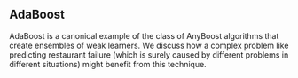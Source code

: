 ## AdaBoost

AdaBoost is a canonical example of the class of AnyBoost algorithms that create ensembles of weak learners.  We discuss how a complex problem like predicting restaurant failure (which is surely caused by different problems in different situations) might benefit from this technique.
